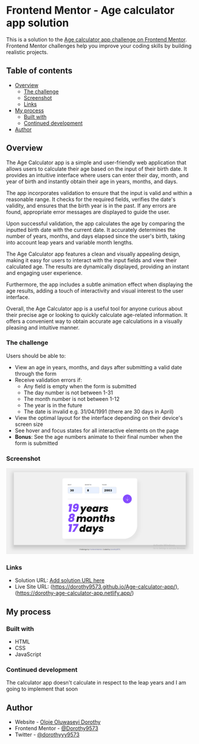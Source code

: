 # Frontend Mentor - Age calculator app solution

This is a solution to the [Age calculator app challenge on Frontend Mentor](https://www.frontendmentor.io/challenges/age-calculator-app-dF9DFFpj-Q). Frontend Mentor challenges help you improve your coding skills by building realistic projects. 

## Table of contents

- [Overview](#overview)
  - [The challenge](#the-challenge)
  - [Screenshot](#screenshot)
  - [Links](#links)
- [My process](#my-process)
  - [Built with](#built-with)
  - [Continued development](#continued-development)
- [Author](#author)

## Overview

The Age Calculator app is a simple and user-friendly web application that allows users to calculate their age based on the input of their birth date. It provides an intuitive interface where users can enter their day, month, and year of birth and instantly obtain their age in years, months, and days.

The app incorporates validation to ensure that the input is valid and within a reasonable range. It checks for the required fields, verifies the date's validity, and ensures that the birth year is in the past. If any errors are found, appropriate error messages are displayed to guide the user.

Upon successful validation, the app calculates the age by comparing the inputted birth date with the current date. It accurately determines the number of years, months, and days elapsed since the user's birth, taking into account leap years and variable month lengths.

The Age Calculator app features a clean and visually appealing design, making it easy for users to interact with the input fields and view their calculated age. The results are dynamically displayed, providing an instant and engaging user experience.

Furthermore, the app includes a subtle animation effect when displaying the age results, adding a touch of interactivity and visual interest to the user interface.

Overall, the Age Calculator app is a useful tool for anyone curious about their precise age or looking to quickly calculate age-related information. It offers a convenient way to obtain accurate age calculations in a visually pleasing and intuitive manner.

### The challenge

Users should be able to:

- View an age in years, months, and days after submitting a valid date through the form
- Receive validation errors if:
  - Any field is empty when the form is submitted
  - The day number is not between 1-31
  - The month number is not between 1-12
  - The year is in the future
  - The date is invalid e.g. 31/04/1991 (there are 30 days in April)
- View the optimal layout for the interface depending on their device's screen size
- See hover and focus states for all interactive elements on the page
- **Bonus**: See the age numbers animate to their final number when the form is submitted

### Screenshot

![](./assets/images/screenshot.png)

### Links

- Solution URL: [Add solution URL here]()
- Live Site URL: (https://dorothy9573.github.io/Age-calculator-app/), (https://dorothy-age-calculator-app.netlify.app/)

## My process

### Built with

- HTML
- CSS
- JavaScript

### Continued development

The calculator app doesn't calculate in respect to the leap years and I am going to implement that soon

## Author

- Website - [Oloje Oluwaseyi Dorothy](https://dorothyportfolio.netlify.app/)
- Frontend Mentor - [@Dorothy9573](https://www.frontendmentor.io/profile/yourusername)
- Twitter - [@dorothyyy9573](https://www.twitter.com/yourusername)